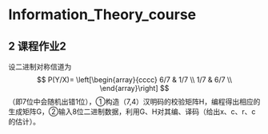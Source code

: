 # Information_Theory_course

## 2 课程作业2

设二进制对称信道为
$$
P(Y/X)= \left[\begin{array}{cccc}
6/7 & 1/7 \\
1/7 & 6/7   \\
\end{array}\right]
$$
（即7位中会随机出错1位），①构造（7,4）汉明码的校验矩阵H，编程得出相应的生成矩阵G，②输入8位二进制数据，利用G、H对其编、译码（给出x、c、r、c的估计）。
